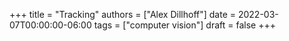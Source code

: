 +++
title = "Tracking"
authors = ["Alex Dillhoff"]
date = 2022-03-07T00:00:00-06:00
tags = ["computer vision"]
draft = false
+++
